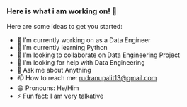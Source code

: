 ### Here is what i am working on! 👋



Here are some ideas to get you started:

- 🔭 I’m currently working on as a Data Engineer
- 🌱 I’m currently learning Python
- 👯 I’m looking to collaborate on Data Engineering Project
- 🤔 I’m looking for help with Data Engineering
- 💬 Ask me about Anything
- 📫 How to reach me: rudranupalit13@gmail.com
- 😄 Pronouns: He/Him
- ⚡ Fun fact: I am very talkative

